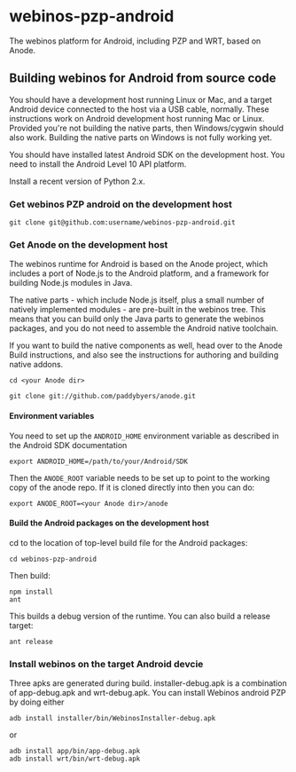 # webinos-pzp-android

The webinos platform for Android, including PZP and WRT, based on Anode.

## Building webinos for Android from source code

You should have a development host running Linux or Mac, and a target Android device connected to the host via a USB cable, normally. These instructions work on Android development host running Mac or Linux. Provided you're not building the native parts, then Windows/cygwin should also work. Building the native parts on Windows is not fully working yet.

You should have installed latest Android SDK on the development host. You need to install the Android Level 10 API platform.

Install a recent version of Python 2.x.

### Get webinos PZP android on the development host

`git clone git@github.com:username/webinos-pzp-android.git`

### Get Anode on the development host

The webinos runtime for Android is based on the Anode project, which includes a port of Node.js to the Android platform, and a framework for building Node.js modules in Java.

The native parts - which include Node.js itself, plus a small number of natively implemented modules - are pre-built in the webinos tree. This means that you can build only the Java parts to generate the webinos packages, and you do not need to assemble the Android native toolchain.

If you want to build the native components as well, head over to the Anode Build instructions, and also see the instructions for authoring and building native addons.


```
cd <your Anode dir>

git clone git://github.com/paddybyers/anode.git
```

#### Environment variables
You need to set up the `ANDROID_HOME`  environment variable as described in the Android SDK documentation

`export ANDROID_HOME=/path/to/your/Android/SDK` 

Then the `ANODE_ROOT`  variable needs to be set up to point to the working copy of the anode repo. If it is cloned directly into <work dir> then you can do:

`export ANODE_ROOT=<your Anode dir>/anode` 

#### Build the Android packages on the development host

cd to the location of top-level build file for the Android packages:

`cd webinos-pzp-android` 

Then build:

```
npm install
ant
```

This builds a debug version of the runtime. You can also build a release target:

`ant release`


### Install webinos on the target Android devcie

Three apks are generated during build. installer-debug.apk is a combination of app-debug.apk and wrt-debug.apk. You can install Webinos android PZP by doing either

`adb install installer/bin/WebinosInstaller-debug.apk`

or 

```
adb install app/bin/app-debug.apk
adb install wrt/bin/wrt-debug.apk
```
